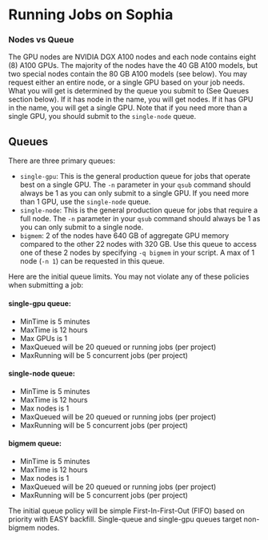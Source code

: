 # Running Jobs on Sophia

### Nodes vs Queue
The GPU nodes are NVIDIA DGX A100 nodes and each node contains eight (8) A100 GPUs. The majority of the nodes have the 40 GB A100 models, but two special nodes contain the 80 GB A100 models (see below). You may request either an entire node, or a single GPU based on your job needs. What you will get is determined by the queue you submit to (See Queues section below).
If it has node in the name, you will get nodes. If it has GPU in the name, you will get a single GPU. Note that if you need more than a single GPU, you should submit to the `single-node` queue.

##  <a name="Sophia-Queues"></a>Queues

There are three primary queues:

- `single-gpu`: This is the general production queue for jobs that operate best on a single GPU. The `-n` parameter in your `qsub` command should always be 1 as you can only submit to a single GPU. If you need more than 1 GPU, use the `single-node` queue.
- `single-node`: This is the general production queue for jobs that require a full node. The `-n` parameter in your `qsub` command should always be 1 as you can only submit to a single node.
- `bigmem`:  2 of the nodes have 640 GB of aggregate GPU memory compared to the other 22 nodes with 320 GB. Use this queue to access one of these 2 nodes by specifying ```-q bigmem``` in your script. A max of 1 node (`-n 1`) can be requested in this queue.


Here are the initial queue limits. You may not violate any of these policies when submitting a job:

#### single-gpu queue:
- MinTime is 5 minutes
- MaxTime is 12 hours
- Max GPUs is 1
- MaxQueued will be 20 queued or running jobs (per project)
- MaxRunning will be 5 concurrent jobs (per project)

#### single-node queue:
- MinTime is 5 minutes
- MaxTime is 12 hours
- Max nodes is 1
- MaxQueued will be 20 queued or running jobs (per project)
- MaxRunning will be 5 concurrent jobs (per project)

#### bigmem queue:
- MinTime is 5 minutes
- MaxTime is 12 hours
- Max nodes is 1
- MaxQueued will be 20 queued or running jobs (per project)
- MaxRunning will be 5 concurrent jobs (per project)

The initial queue policy will be simple First-In-First-Out (FIFO) based on priority with EASY backfill. Single-queue and single-gpu queues target non-bigmem nodes.

